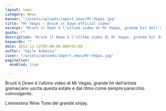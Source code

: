 ```yaml
---
layout: news
category: News
banner: "/assets/uploads/import.news/Mr-Vegas.jpg"
title: "Mr Vegas – Bruck it Down official video"
excerpt: "Bruck it Down è l’ultimo video di Mr Vegas, grande hit dell’artista giamaicano uscita questa estate e dal ritmo come sempre parecchio coinvolgente. L’ennesima Wine Tune del grande sinjay"
quote: ""
description: "Bruck it Down è l’ultimo video di Mr Vegas, grande hit dell’artista giamaicano uscita questa estate e dal ritmo come sempre parecchio coinvolgente. L’ennesima Wine Tune del grande sinjay"
keywords: ""
date: 2011-12-13T00:00:00.000+01:00
author: "Haile Anbessa"
cover: "/assets/uploads/import.news/Mr-Vegas.jpg"
pagination:
  enabled: true

---
```


Bruck it Down è l’ultimo video di Mr Vegas, grande hit dell’artista giamaicano uscita questa estate e dal ritmo come sempre parecchio coinvolgente.

L’ennesima Wine Tune del grande sinjay.